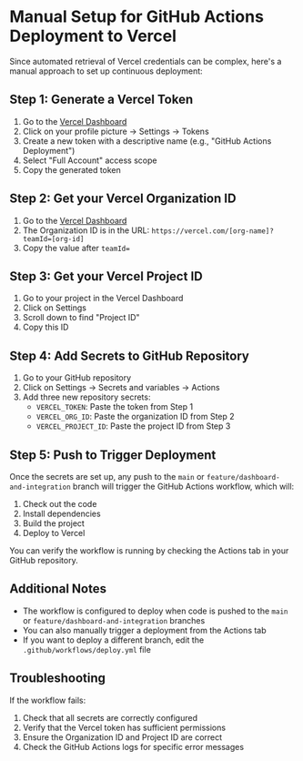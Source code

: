 # Manual Setup for GitHub Actions Deployment to Vercel

Since automated retrieval of Vercel credentials can be complex, here's a manual approach to set up continuous deployment:

## Step 1: Generate a Vercel Token

1. Go to the [Vercel Dashboard](https://vercel.com/dashboard)
2. Click on your profile picture → Settings → Tokens
3. Create a new token with a descriptive name (e.g., "GitHub Actions Deployment")
4. Select "Full Account" access scope
5. Copy the generated token

## Step 2: Get your Vercel Organization ID

1. Go to the [Vercel Dashboard](https://vercel.com/dashboard)
2. The Organization ID is in the URL: `https://vercel.com/[org-name]?teamId=[org-id]`
3. Copy the value after `teamId=`

## Step 3: Get your Vercel Project ID

1. Go to your project in the Vercel Dashboard
2. Click on Settings
3. Scroll down to find "Project ID"
4. Copy this ID

## Step 4: Add Secrets to GitHub Repository

1. Go to your GitHub repository
2. Click on Settings → Secrets and variables → Actions
3. Add three new repository secrets:
   - `VERCEL_TOKEN`: Paste the token from Step 1
   - `VERCEL_ORG_ID`: Paste the organization ID from Step 2
   - `VERCEL_PROJECT_ID`: Paste the project ID from Step 3

## Step 5: Push to Trigger Deployment

Once the secrets are set up, any push to the `main` or `feature/dashboard-and-integration` branch will trigger the GitHub Actions workflow, which will:

1. Check out the code
2. Install dependencies
3. Build the project
4. Deploy to Vercel

You can verify the workflow is running by checking the Actions tab in your GitHub repository.

## Additional Notes

- The workflow is configured to deploy when code is pushed to the `main` or `feature/dashboard-and-integration` branches
- You can also manually trigger a deployment from the Actions tab
- If you want to deploy a different branch, edit the `.github/workflows/deploy.yml` file

## Troubleshooting

If the workflow fails:

1. Check that all secrets are correctly configured
2. Verify that the Vercel token has sufficient permissions
3. Ensure the Organization ID and Project ID are correct
4. Check the GitHub Actions logs for specific error messages